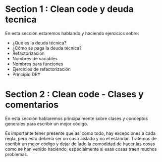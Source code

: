 # Section 1 : Clean code y deuda tecnica
En esta sección estaremos hablando y haciendo ejercicios sobre:

+ ¿Qué es la deuda técnica?
+ ¿Cómo se paga la deuda técnica?
+ Refactorización
+ Nombres de variables
+ Nombres para funciones
+ Ejercicios de refactorización
+ Principio DRY

# Section 2 : Clean code - Clases y comentarios
En esta sección hablaremos principalmente sobre clases y conceptos generales para escribir un mejor código.

Es importante tener presente que así como todo, hay excepciones a cada regla, pero esto debería ser un caso aislado y no el estándar. Tratemos de escribir un mejor código y dejar de lado la comodidad de hacer las cosas como se han venido haciendo, especialmente si esas cosas traen muchos problemas.
